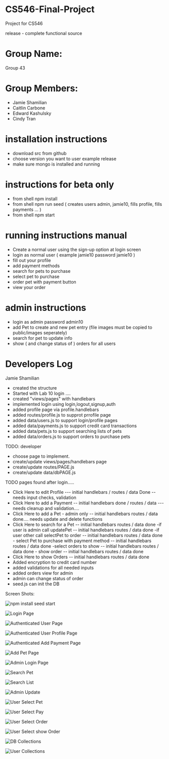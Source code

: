 # CS546-Final-Project
Project for CS546 

release - complete functional source

# Group Name: 
Group 43

# Group Members:
- Jamie Shamilian
- Caitlin Carbone
- Edward Kashulsky
- Cindy Tran

# installation instructions
- download src from github
- choose version you want to user example release
- make sure mongo is installed and running

# instructions for beta only
- from shell npm install
- from shell npm run seed ( creates users admin, jamie10, fills profile, fills payments ... )   
- from shell npm start

# running instructions manual
- Create a normal user using the sign-up option at login screen
- login as normal user ( example jamie10 password jamie10 )
- fill out your profile
- add payment methods
- search for pets to purchase
- select pet to purchase
- order pet with payment button
- view your order 

# admin instructions
- login as admin password admin10
- add Pet to create and new pet entry (file images must be copied to public/images seperately)
- search for pet to update info
- show ( and change status of ) orders for all users


# Developers Log
Jamie Shamilian 

- created the structure
- Started with Lab 10 login ....
- created "views/pages" with handlebars
- implemented login using login,logout,signup,auth
- added profile page via profile.handlebars
- added routes/profile.js to supprot prrofile page
- added data/users.js to support login/profile pages
- added data/payments.js to support credit card transactions
- added data/pets.js to support searching lists of pets
- added data/orders.js to support orders to purchase pets

TODO:
developer

- choose page to implement.
- create/update views/pages/handlebars page
- create/update routes/PAGE.js
- create/update data/dbPAGE.js


TODO pages found after login.....

- Click Here to edit Profile --- initial handlebars / routes / data Done -- needs input checks, validation 
- Click Here to add a Payment -- initial handlebars done / routes / data --- needs cleanup and validation....
- Click Here to add a Pet - admin only  -- initial handlebars routes / data done.... needs update and delete functions 
- Click Here to search for a Pet -- initial handlebars routes / data done
	-if user is admin call updatePet -- initial handlebars routes / data done
	-if user other call selectPet to order  -- initial handlebars routes / data done
		- select Pet to purchase with payment method -- initial handlebars routes / data done
	-select orders to show -- initial handlebars routes / data done
		- show order  -- initial handlebars routes / data done
- Click Here to show Orders   -- initial handlebars routes / data done
- Added encryption to credit card number 
- added validations for all needed inputs
- added orders view for admin
- admin can change status of order
- seed.js can init the DB



Screen Shots:

![npm install seed start](./docs/images/npmInstallSeedStart.jpg)

![Login Page](./docs/images/PetAdoptionLogin.jpg)


![Authenticated User Page](./docs/images/PetAdoptionAuthenticatedUser.jpg)


![Authenticated User Profile Page](./docs/images/PetAdoptionProfile.jpg)

![Authenticated Add Payment Page](./docs/images/PetAdoptionAddPayment.jpg)

![Add Pet Page](./docs/images/PetAdoptionAddPet.jpg)


![Admin Login Page](./docs/images/PetAdoptionAdminUser.jpg)

![Search Pet](./docs/images/PetAdoptionSearchPet.jpg)

![Search List](./docs/images/PetAdoptionUpdateList.jpg)

![Admin Update](./docs/images/PetAdoptionUpdate.jpg)

![User Select Pet ](./docs/images/PetAdoptionSelectPet.jpg)

![User Select Pay ](./docs/images/PetAdoptionPayForPet.jpg)

![User Select Order ](./docs/images/PetAdoptionSelectOrderList.jpg)

![User Select show Order ](./docs/images/PetAdoptionShowOrder.jpg)

![DB Collections ](./docs/images/PetAdoptionDB.jpg)

![User Collections ](./docs/images/PetAdoption.users.jpg)
